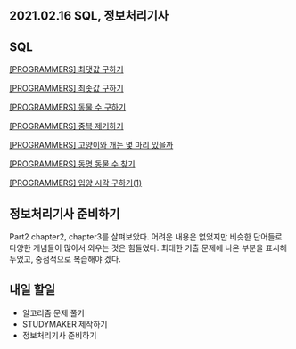 ## 2021.02.16 SQL, 정보처리기사

## SQL

[[PROGRAMMERS] 최댓값 구하기](https://hyeonic.tistory.com/122)

[[PROGRAMMERS] 최솟값 구하기](https://hyeonic.tistory.com/123)

[[PROGRAMMERS] 동물 수 구하기](https://hyeonic.tistory.com/124)

[[PROGRAMMERS] 중복 제거하기](https://hyeonic.tistory.com/125)

[[PROGRAMMERS] 고양이와 개는 몇 마리 있을까](https://hyeonic.tistory.com/126)

[[PROGRAMMERS] 동명 동물 수 찾기](https://hyeonic.tistory.com/127)

[[PROGRAMMERS] 입양 시각 구하기(1)](https://hyeonic.tistory.com/128)

## 정보처리기사 준비하기
Part2 chapter2, chapter3를 살펴보았다. 어려운 내용은 없었지만 비슷한 단어들로 다양한 개념들이 많아서 외우는 것은 힘들었다. 최대한 기출 문제에 나온 부분을 표시해 두었고, 중점적으로 복습해야 겠다.

## 내일 할일
 - 알고리즘 문제 풀기
 - STUDYMAKER 제작하기
 - 정보처리기사 준비하기